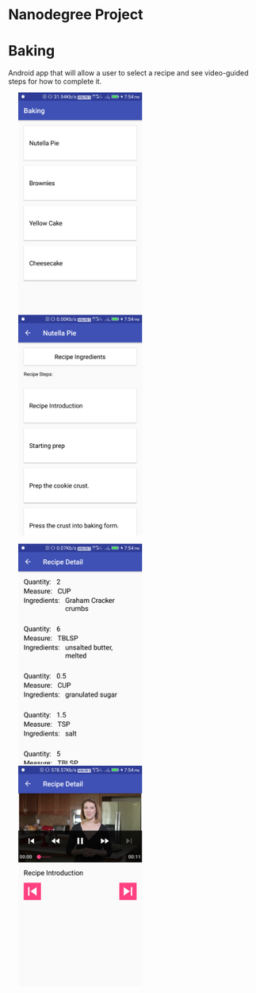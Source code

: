 # Nanodegree Project
# Baking

Android app that will allow a user to select a recipe and see video-guided steps for how to complete it.

<p float="left">
  <img src="https://github.com/Chahatj/Baking/blob/master/Baking%20Images/Screenshot_20170814-195434.png" width="250" hspace="20" />
  <img src="https://github.com/Chahatj/Baking/blob/master/Baking%20Images/Screenshot_20170814-195441.png" width="250" hspace="20" /> 
</p>

<p float="left">
  <img src="https://github.com/Chahatj/Baking/blob/master/Baking%20Images/Screenshot_20170814-195447.png" width="250" hspace="20" />
  <img src="https://github.com/Chahatj/Baking/blob/master/Baking%20Images/Screenshot_20170814-195457.png" width="250" hspace="20" /> 
</p>
